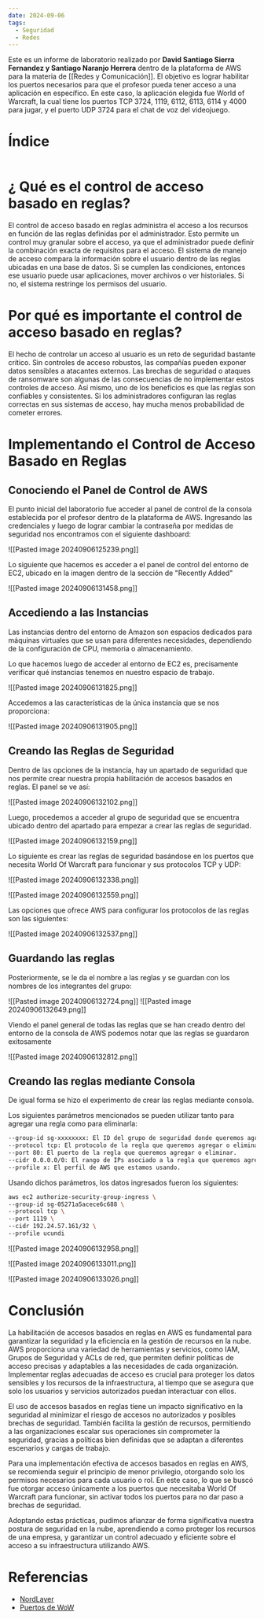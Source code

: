 ```yaml
---
date: 2024-09-06
tags:
  - Seguridad
  - Redes
---
```


Este es un informe de laboratorio realizado por **David Santiago Sierra Fernandez y Santiago Naranjo Herrera** dentro de la plataforma de AWS para la materia de [[Redes y Comunicación]]. El objetivo es lograr habilitar los puertos necesarios para que el profesor pueda tener acceso a una aplicación en específico. En este caso, la aplicación elegida fue World of Warcraft, la cual tiene los puertos TCP 3724, 1119, 6112, 6113, 6114 y 4000 para jugar, y el puerto UDP 3724 para el chat de voz del videojuego.

# Índice

```table-of-contents
```

# ¿ Qué es el control de acceso basado en reglas?
El control de acceso basado en reglas administra el acceso a los recursos en función de las reglas definidas por el administrador. Esto permite un control muy granular sobre el acceso, ya que el administrador puede definir la combinación exacta de requisitos para el acceso.  El sistema de manejo de acceso compara la información sobre el usuario dentro de las reglas ubicadas en una base de datos. Si se cumplen las condiciones, entonces ese usuario puede usar aplicaciones, mover archivos o ver historiales. Si no, el sistema restringe los permisos del usuario.

# Por qué es importante el control de acceso basado en reglas?
El hecho de controlar un acceso al usuario es un reto de seguridad bastante crítico. Sin controles de acceso robustos, las compañías pueden exponer datos sensibles a atacantes externos. Las brechas de seguridad o ataques de ransomware son algunas de las consecuencias de no implementar estos controles de acceso. Así mismo, uno de los beneficios es que las reglas son confiables y consistentes. Si los administradores configuran las reglas correctas en sus sistemas de acceso, hay mucha menos probabilidad de cometer errores.

# Implementando el Control de Acceso Basado en Reglas

## Conociendo el Panel de Control de AWS

El punto inicial del laboratorio fue acceder al panel de control de la consola establecida por el profesor dentro de la plataforma de AWS. Ingresando las credenciales y luego de lograr cambiar la contraseña por medidas de seguridad nos encontramos con el siguiente dashboard:

![[Pasted image 20240906125239.png]]

Lo siguiente que hacemos es acceder a el panel de control del entorno de EC2, ubicado en la imagen dentro de la sección de "Recently Added"

![[Pasted image 20240906131458.png]]
## Accediendo a las Instancias
Las instancias dentro del entorno de Amazon son espacios dedicados para máquinas virtuales que se usan para diferentes necesidades, dependiendo de la configuración de CPU, memoria o almacenamiento.

Lo que hacemos luego de acceder al entorno de EC2 es, precisamente verificar qué instancias tenemos en nuestro espacio de trabajo.

![[Pasted image 20240906131825.png]]

Accedemos a las características de la única instancia que se nos proporciona:

![[Pasted image 20240906131905.png]]
## Creando las Reglas de Seguridad
Dentro de las opciones de la instancia, hay un apartado de seguridad que nos permite crear nuestra propia habilitación de accesos basados en reglas. El panel se ve así:

![[Pasted image 20240906132102.png]]

Luego, procedemos a acceder al grupo de seguridad que se encuentra ubicado dentro del apartado para empezar a crear las reglas de seguridad.

![[Pasted image 20240906132159.png]]

Lo siguiente es crear las reglas de seguridad basándose en los puertos que necesita World Of Warcraft para funcionar y sus protocolos TCP y UDP:

![[Pasted image 20240906132338.png]]

![[Pasted image 20240906132559.png]]

Las opciones que ofrece AWS para configurar los protocolos de las reglas son las siguientes:

![[Pasted image 20240906132537.png]]

## Guardando las reglas

Posteriormente, se le da el nombre a las reglas y se guardan con los nombres de los integrantes del grupo:

![[Pasted image 20240906132724.png]]
![[Pasted image 20240906132649.png]]

Viendo el panel general de todas las reglas que se han creado dentro del entorno de la consola de AWS podemos notar que las reglas se guardaron exitosamente

![[Pasted image 20240906132812.png]]

## Creando las reglas mediante Consola

De igual forma se hizo el experimento de crear las reglas mediante consola.


Los siguientes parámetros mencionados se pueden utilizar tanto para agregar una regla como para eliminarla:

```bash
--group-id sg-xxxxxxxx: El ID del grupo de seguridad donde queremos agregar o eliminar la regla.
--protocol tcp: El protocolo de la regla que queremos agregar o eliminar (en este caso TCP).
--port 80: El puerto de la regla que queremos agregar o eliminar.
--cidr 0.0.0.0/0: El rango de IPs asociado a la regla que queremos agregar o eliminar.
--profile x: El perfil de AWS que estamos usando.
```

Usando dichos parámetros, los datos ingresados fueron los siguientes:

```bash
aws ec2 authorize-security-group-ingress \         
--group-id sg-05271a5acece6c688 \
--protocol tcp \
--port 1119 \
--cidr 192.24.57.161/32 \
--profile ucundi
```

![[Pasted image 20240906132958.png]]

![[Pasted image 20240906133011.png]]

![[Pasted image 20240906133026.png]]

# Conclusión
La habilitación de accesos basados en reglas en AWS es fundamental para garantizar la seguridad y la eficiencia en la gestión de recursos en la nube. AWS proporciona una variedad de herramientas y servicios, como IAM, Grupos de Seguridad y ACLs de red, que permiten definir políticas de acceso precisas y adaptables a las necesidades de cada organización. Implementar reglas adecuadas de acceso es crucial para proteger los datos sensibles y los recursos de la infraestructura, al tiempo que se asegura que solo los usuarios y servicios autorizados puedan interactuar con ellos.

El uso de accesos basados en reglas tiene un impacto significativo en la seguridad al minimizar el riesgo de accesos no autorizados y posibles brechas de seguridad. También facilita la gestión de recursos, permitiendo a las organizaciones escalar sus operaciones sin comprometer la seguridad, gracias a políticas bien definidas que se adaptan a diferentes escenarios y cargas de trabajo.

Para una implementación efectiva de accesos basados en reglas en AWS, se recomienda seguir el principio de menor privilegio, otorgando solo los permisos necesarios para cada usuario o rol. En este caso, lo que se buscó fue otorgar acceso únicamente a los puertos que necesitaba World Of Warcraft para funcionar, sin activar todos los puertos para no dar paso a brechas de seguridad.

Adoptando estas prácticas, pudimos afianzar de forma significativa nuestra postura de seguridad en la nube, aprendiendo a como proteger los recursos de una empresa, y garantizar un control adecuado y eficiente sobre el acceso a su infraestructura utilizando AWS.
# Referencias
- [NordLayer](https://nordlayer.com/learn/access-control/rule-based-access-control/)
- [Puertos de WoW](https://eu.forums.blizzard.com/en/wow/t/can-anyone-share-wows-ports/155203/2)

